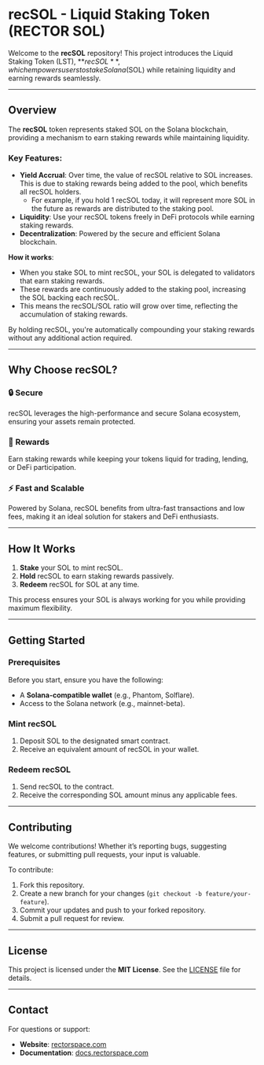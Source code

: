 # recSOL - Liquid Staking Token (RECTOR SOL)

Welcome to the **recSOL** repository! This project introduces the Liquid Staking Token (LST), **$recSOL**, which empowers users to stake Solana ($SOL) while retaining liquidity and earning rewards seamlessly.

---

## Overview

The **recSOL** token represents staked SOL on the Solana blockchain, providing a mechanism to earn staking rewards while maintaining liquidity.

### Key Features:
- **Yield Accrual**: Over time, the value of recSOL relative to SOL increases. This is due to staking rewards being added to the pool, which benefits all recSOL holders.
  - For example, if you hold 1 recSOL today, it will represent more SOL in the future as rewards are distributed to the staking pool.
- **Liquidity**: Use your recSOL tokens freely in DeFi protocols while earning staking rewards.
- **Decentralization**: Powered by the secure and efficient Solana blockchain.

**How it works**:
- When you stake SOL to mint recSOL, your SOL is delegated to validators that earn staking rewards.
- These rewards are continuously added to the staking pool, increasing the SOL backing each recSOL.
- This means the recSOL/SOL ratio will grow over time, reflecting the accumulation of staking rewards.

By holding recSOL, you're automatically compounding your staking rewards without any additional action required.

---

## Why Choose recSOL?

### 🔒 Secure
recSOL leverages the high-performance and secure Solana ecosystem, ensuring your assets remain protected.

### 💸 Rewards
Earn staking rewards while keeping your tokens liquid for trading, lending, or DeFi participation.

### ⚡ Fast and Scalable
Powered by Solana, recSOL benefits from ultra-fast transactions and low fees, making it an ideal solution for stakers and DeFi enthusiasts.

---

## How It Works

1. **Stake** your SOL to mint recSOL.
2. **Hold** recSOL to earn staking rewards passively.
3. **Redeem** recSOL for SOL at any time.

This process ensures your SOL is always working for you while providing maximum flexibility.

---

## Getting Started

### Prerequisites

Before you start, ensure you have the following:
- A **Solana-compatible wallet** (e.g., Phantom, Solflare).
- Access to the Solana network (e.g., mainnet-beta).

### Mint recSOL

1. Deposit SOL to the designated smart contract.
2. Receive an equivalent amount of recSOL in your wallet.

### Redeem recSOL

1. Send recSOL to the contract.
2. Receive the corresponding SOL amount minus any applicable fees.

---

## Contributing

We welcome contributions! Whether it’s reporting bugs, suggesting features, or submitting pull requests, your input is valuable.

To contribute:
1. Fork this repository.
2. Create a new branch for your changes (`git checkout -b feature/your-feature`).
3. Commit your updates and push to your forked repository.
4. Submit a pull request for review.

---

## License

This project is licensed under the **MIT License**. See the [LICENSE](https://github.com/RECTOR-LABS/recSOL?tab=MIT-1-ov-file) file for details.

---

## Contact

For questions or support:
- **Website**: [rectorspace.com](https://rectorspace.com)
- **Documentation**: [docs.rectorspace.com](https://docs.rectorspace.com/extras/recsol-lst)
